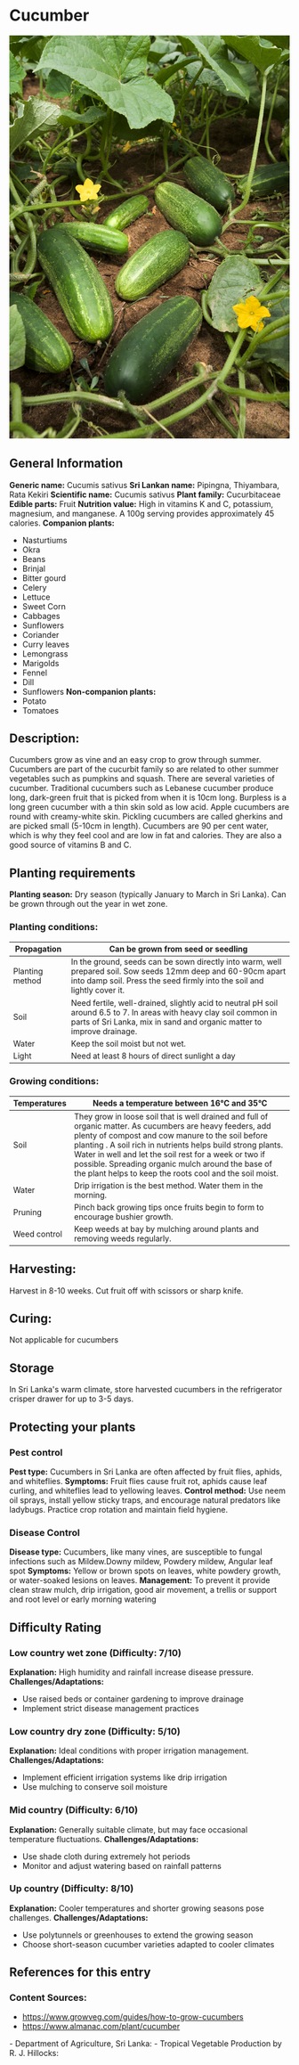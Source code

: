 # Cucumber
![Cucumber.jpg](../../assets/images/Cucumber.jpg "By Stephen Ausmus, USDA ARS - This image was released by the Agricultural Research Service, the research agency of the United States Department of Agriculture, with the ID D730-30 (next)., Public Domain, https://commons.wikimedia.org/w/index.php?curid=2140104")

## General Information
**Generic name:** Cucumis sativus
**Sri Lankan name:** Pipingna, Thiyambara, Rata Kekiri
**Scientific name:** Cucumis sativus
**Plant family:** Cucurbitaceae
**Edible parts:** Fruit
**Nutrition value:** <update>High in vitamins K and C, potassium, magnesium, and manganese. A 100g serving provides approximately 45 calories.</update>
**Companion plants:**
- Nasturtiums
- <update>Okra</update>
- Beans
- <update>Brinjal</update>
- <update>Bitter gourd</update>
- Celery
- Lettuce
- Sweet Corn
- Cabbages
- Sunflowers
- Coriander
- <update>Curry leaves</update>
- <update>Lemongrass</update>
- <update>Marigolds</update>
- Fennel
- Dill
- Sunflowers
**Non-companion plants:**
- Potato
- Tomatoes

## Description:
Cucumbers grow as vine and an easy crop to grow through summer. Cucumbers are part of the cucurbit family so are related to other summer vegetables such as pumpkins and squash. There are several varieties of cucumber. Traditional cucumbers such as Lebanese cucumber produce long, dark-green fruit that is picked from when it is 10cm long. Burpless is a long green cucumber with a thin skin sold as low acid. Apple cucumbers are round with creamy-white skin. Pickling cucumbers are called gherkins and are picked small (5-10cm in length). Cucumbers are 90 per cent water, which is why they feel cool and are low in fat and calories. They are also a good source of vitamins B and C. 

## Planting requirements
**Planting season:** <update>Dry season (typically January to March in Sri Lanka).</update> Can be grown through out the year in wet zone.

### Planting conditions:
| **Propagation** | Can be grown from seed or seedling                                                                                                                                                                             |
|-----------------|----------------------------------------------------------------------------------------------------------------------------------------------------------------------------------------------------------------|
| Planting method | In the ground, seeds can be sown directly into warm, well prepared soil. Sow seeds 12mm deep and 60-90cm apart into damp soil. Press the seed firmly into the soil and lightly cover it.                       |
| Soil            | Need fertile, well-drained, slightly acid to neutral pH soil around 6.5 to 7. <update>In areas with heavy clay soil common in parts of Sri Lanka, mix in sand and organic matter to improve drainage.</update> |
| Water           | Keep the soil moist but not wet.                                                                                                                                                                               |
| Light           | Need at least 8 hours of direct sunlight a day                                                                                                                                                                 |

### Growing conditions:

| **Temperatures** | Needs a temperature between 16°C and 35°C                                                                                                                                                                                                                                                                                                                                                                                 |
|------------------|---------------------------------------------------------------------------------------------------------------------------------------------------------------------------------------------------------------------------------------------------------------------------------------------------------------------------------------------------------------------------------------------------------------------------|
| Soil             | They grow in loose soil that is well drained and full of organic matter. As cucumbers are heavy feeders, add plenty of compost and <update>cow manure</update> to the soil before planting . A soil rich in nutrients helps build strong plants. Water in well and let the soil rest for a week or two if possible. Spreading organic mulch around the base of the plant helps to keep the roots cool and the soil moist. |
| Water            | Drip irrigation is the best method. Water them in the morning.                                                                                                                                                                                                                                                                                                                                                            |
| Pruning          | Pinch back growing tips once fruits begin to form to encourage bushier growth.                                                                                                                                                                                                                                                                                                                                            |
| Weed control     | Keep weeds at bay by mulching around plants and removing weeds regularly.                                                                                                                                                                                                                                                                                                                                                 |

## Harvesting:
Harvest in 8-10 weeks. Cut fruit off with scissors or sharp knife.

## Curing:
Not applicable for cucumbers

## Storage
<update>In Sri Lanka's warm climate, store harvested cucumbers in the refrigerator crisper drawer for up to 3-5 days.</update>

## Protecting your plants
### Pest control
**Pest type:** <update>Cucumbers in Sri Lanka are often affected by fruit flies, aphids, and whiteflies.</update>
**Symptoms:** <update>Fruit flies cause fruit rot, aphids cause leaf curling, and whiteflies lead to yellowing leaves.</update>
**Control method:** <update>Use neem oil sprays, install yellow sticky traps, and encourage natural predators like ladybugs. Practice crop rotation and maintain field hygiene.</update>

### Disease Control
**Disease type:** Cucumbers, like many vines, are susceptible to fungal infections such as Mildew.<update>Downy mildew, Powdery mildew, Angular leaf spot</update>
**Symptoms:** <update>Yellow or brown spots on leaves, white powdery growth, or water-soaked lesions on leaves.</update>
**Management:** To prevent it provide clean straw mulch, drip irrigation, good air movement, a trellis or support and root level or early morning watering

## Difficulty Rating

### Low country wet zone (Difficulty: 7/10)
**Explanation:** <update>High humidity and rainfall increase disease pressure.</update>
**Challenges/Adaptations:**
- <update>Use raised beds or container gardening to improve drainage</update>
- <update>Implement strict disease management practices</update>

### Low country dry zone (Difficulty: 5/10)
**Explanation:** <update>Ideal conditions with proper irrigation management.</update>
**Challenges/Adaptations:**
- <update>Implement efficient irrigation systems like drip irrigation</update>
- <update>Use mulching to conserve soil moisture</update>

### Mid country (Difficulty: 6/10)
**Explanation:** <update>Generally suitable climate, but may face occasional temperature fluctuations.</update>
**Challenges/Adaptations:**
- <update>Use shade cloth during extremely hot periods</update>
- <update>Monitor and adjust watering based on rainfall patterns</update>

### Up country (Difficulty: 8/10)
**Explanation:** <update>Cooler temperatures and shorter growing seasons pose challenges.</update>
**Challenges/Adaptations:**
- <update>Use polytunnels or greenhouses to extend the growing season</update>
- <update>Choose short-season cucumber varieties adapted to cooler climates</update>

## References for this entry
### Content Sources:
- <https://www.growveg.com/guides/how-to-grow-cucumbers>
- <https://www.almanac.com/plant/cucumber>
<update>
- Department of Agriculture, Sri Lanka: <https://www.doa.gov.lk/HORDI/index.php/en/crop-2/cucumber>
- Tropical Vegetable Production by R. J. Hillocks: <https://www.cabi.org/bookshop/book/9781780645346/>
</update>